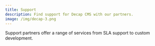 ```yaml
---
title: Support
description: Find support for Decap CMS with our partners.
image: /img/decap-3.png
---
```

Support partners offer a range of services from SLA support to custom development.
